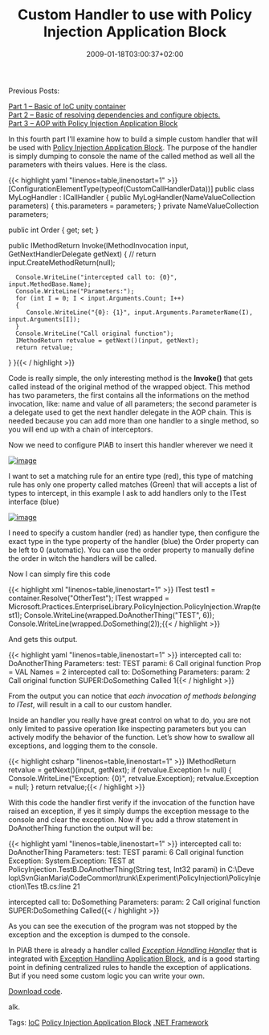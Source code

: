 ﻿---
title: "Custom Handler to use with Policy Injection Application Block"
description: ""
date: 2009-01-18T03:00:37+02:00
draft: false
tags: [NET framework,Enterprise Library]
categories: [NET framework,Enterprise Library]
---
Previous Posts:

[Part 1 – Basic of IoC unity container](http://www.codewrecks.com/blog/index.php/2009/01/16/first-steps-with-unity/)  
[Part 2 – Basic of resolving dependencies and configure objects.](http://www.codewrecks.com/blog/index.php/2009/01/17/other-experiments-with-unity/)  
[Part 3 – AOP with Policy Injection Application Block](http://www.codewrecks.com/blog/index.php/2009/01/17/unity-policy-injection-application-block-and-aop/)

In this fourth part I’ll examine how to build a simple custom handler that will be used with [Policy Injection Application Block](http://msdn.microsoft.com/en-us/library/dd139982.aspx). The purpose of the handler is simply dumping to console the name of the called method as well all the parameters with theirs values. Here is the class.

{{< highlight yaml "linenos=table,linenostart=1" >}}
[ConfigurationElementType(typeof(CustomCallHandlerData))]
public class MyLogHandler : ICallHandler
{
   public MyLogHandler(NameValueCollection parameters)
   {
      this.parameters = parameters;
   }
   private NameValueCollection parameters;

   public int Order { get; set; }

   public IMethodReturn Invoke(IMethodInvocation input, GetNextHandlerDelegate getNext)
   {
     // return input.CreateMethodReturn(null);
       
      Console.WriteLine("intercepted call to: {0}", input.MethodBase.Name);
      Console.WriteLine("Parameters:");
      for (int I = 0; I < input.Arguments.Count; I++)
      {
         Console.WriteLine("{0}: {1}", input.Arguments.ParameterName(I), input.Arguments[I]);
      }
      Console.WriteLine("Call original function");
      IMethodReturn retvalue = getNext()(input, getNext);
      return retvalue;
   }
}{{< / highlight >}}

<!-- Code inserted with Steve Dunn's Windows Live Writer Code Formatter Plugin.  http://dunnhq.com -->

Code is really simple, the only interesting method is the  **Invoke()** that gets called instead of the original method of the wrapped object. This method has two parameters, the first contains all the informations on the method invocation, like: name and value of all parameters; the second parameter is a delegate used to get the next handler delegate in the AOP chain. This is needed because you can add more than one handler to a single method, so you will end up with a chain of interceptors.

Now we need to configure PIAB to insert this handler wherever we need it

[![image](https://www.codewrecks.com/blog/wp-content/uploads/2009/01/image-thumb9.png)](https://www.codewrecks.com/blog/wp-content/uploads/2009/01/image9.png)

I want to set a matching rule for an entire type (red), this type of matching rule has only one property called matches (Green) that will accepts a list of types to intercept, in this example I ask to add handlers only to the ITest interface (blue)

[![image](https://www.codewrecks.com/blog/wp-content/uploads/2009/01/image-thumb10.png)](https://www.codewrecks.com/blog/wp-content/uploads/2009/01/image10.png)

I need to specify a custom handler (red) as handler type, then configure the exact type in the type property of the handler (blue) the Order property can be left to 0 (automatic). You can use the order property to manually define the order in witch the handlers will be called.

Now I can simply fire this code

{{< highlight xml "linenos=table,linenostart=1" >}}
ITest test1 = container.Resolve<ITest>("OtherTest");
ITest wrapped = Microsoft.Practices.EnterpriseLibrary.PolicyInjection.PolicyInjection.Wrap<ITest>(test1);
Console.WriteLine(wrapped.DoAnotherThing("TEST", 6));
Console.WriteLine(wrapped.DoSomething(2));{{< / highlight >}}

<!-- Code inserted with Steve Dunn's Windows Live Writer Code Formatter Plugin.  http://dunnhq.com -->

And gets this output.

{{< highlight yaml "linenos=table,linenostart=1" >}}
intercepted call to: DoAnotherThing
Parameters:
test: TEST
parami: 6
Call original function
Prop = VAL Names = 2
intercepted call to: DoSomething
Parameters:
param: 2
Call original function
SUPER:DoSomething Called
1{{< / highlight >}}

<!-- Code inserted with Steve Dunn's Windows Live Writer Code Formatter Plugin.  http://dunnhq.com -->

From the output you can notice that *each invocation of methods belonging to ITest*, will result in a call to our custom handler.

Inside an handler you really have great control on what to do, you are not only limited to passive operation like inspecting parameters but you can actively modify the behavior of the function. Let’s show how to swallow all exceptions, and logging them to the console.

{{< highlight csharp "linenos=table,linenostart=1" >}}
IMethodReturn retvalue = getNext()(input, getNext);
if (retvalue.Exception != null)
{
   Console.WriteLine("Exception: {0}", retvalue.Exception);
   retvalue.Exception = null;
}
return retvalue;{{< / highlight >}}

<!-- Code inserted with Steve Dunn's Windows Live Writer Code Formatter Plugin.  http://dunnhq.com -->

With this code the handler first verify if the invocation of the function have raised an exception, if yes it simply dumps the exception message to the console and clear the exception. Now if you add a throw statement in DoAnotherThing function the output will be:

{{< highlight yaml "linenos=table,linenostart=1" >}}
intercepted call to: DoAnotherThing
Parameters:
test: TEST
parami: 6
Call original function
Exception: System.Exception: TEST
   at PolicyInjection.TestB.DoAnotherThing(String test, Int32 parami) in C:\Deve
lop\SvnGianMaria\CodeCommon\trunk\Experiment\PolicyInjection\PolicyInjection\Tes
tB.cs:line 21

intercepted call to: DoSomething
Parameters:
param: 2
Call original function
SUPER:DoSomething Called{{< / highlight >}}

<!-- Code inserted with Steve Dunn's Windows Live Writer Code Formatter Plugin.  http://dunnhq.com -->

As you can see the execution of the program was not stopped by the exception and the exception is dumped to the console.

In PIAB there is already a handler called *[Exception Handling Handler](http://msdn.microsoft.com/en-us/library/dd139899.aspx)* that is integrated with [Exception Handling Application Block](http://msdn.microsoft.com/en-us/library/dd203116.aspx), and is a good starting point in defining centralized rules to handle the exception of applications. But if you need some custom logic you can write your own.

[Download code](http://www.codewrecks.com/blog/storage/PolicyInjection4.zip).

alk.

Tags: [IoC](http://technorati.com/tag/IoC) [Policy Injection Application Block](http://technorati.com/tag/Policy%20Injection%20Application%20Block) [.NET Framework](http://technorati.com/tag/.NET%20Framework)

